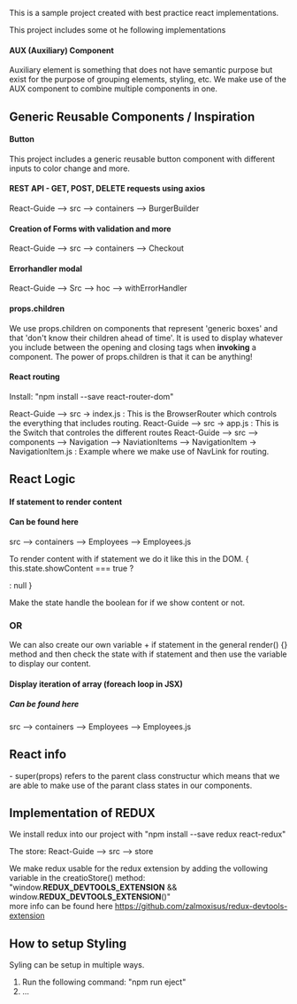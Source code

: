 This is a sample project created with best practice react implementations. 

This project includes some ot he following implementations

<h4>AUX (Auxiliary) Component</h4>
Auxiliary element is something that does not have semantic purpose but exist for the purpose of grouping elements, styling, etc. We make use of the AUX component to combine multiple components in one. 

<h2>Generic Reusable Components / Inspiration</h2>

<h4>Button</h4>
This project includes a generic reusable button component with different inputs to color change and more.

<h4>REST API - GET, POST, DELETE requests using axios</h4>
React-Guide --> src --> containers --> BurgerBuilder

<h4>Creation of Forms with validation and more </h4>
React-Guide --> src --> containers --> Checkout

<h4>Errorhandler modal</h4>
React-Guide --> Src --> hoc --> withErrorHandler

<h4>props.children</h4>
We use props.children on components that represent 'generic boxes' and that 'don't know their children ahead of time'. It is used to display whatever you include between the opening and closing tags when <b>invoking</b> a component. The power of props.children is that it can be anything! 

<h4>React routing</h4>
Install: 
"npm install --save react-router-dom"

React-Guide --> src -> index.js   : This is the BrowserRouter which controls the everything that includes routing.
React-Guide --> src -> app.js     : This is the Switch that controles the different routes
React-Guide --> src --> components --> Navigation --> NaviationItems --> NavigationItem -> NavigationItem.js    : Example where we make use of NavLink for routing.



<h2> React Logic </h2>

<h4>If statement to render content </h4>

<h4> Can be found here </h4>
src --> containers --> Employees --> Employees.js

To render content with if statement we do it like this in the DOM.
{ this.state.showContent === true ? 
  <div
    <p im visible </p
  div> : null
 } 
 
 Make the state handle the boolean for if we show content or not. 
 
 <h3> OR </h3>
 We can also create our own variable + if statement in the general render() {} method and then check the state with if statement and then use the variable to display our content. 
 
 <h4>Display iteration of array (foreach loop in JSX)</h4>
 <h5>Can be found here </h5>
 src --> containers --> Employees --> Employees.js

<h2> React info </h2>
- super(props) refers to the parent class constructur which means that we are able to make use of the parant class states in our components.


<h2>Implementation of REDUX</h2>
We install redux into our project with 
"npm install --save redux react-redux"

The store:
React-Guide --> src --> store

We make redux usable for the redux extension by adding the vollowing variable in the creatioStore() method:
<br>
"window.__REDUX_DEVTOOLS_EXTENSION__ && window.__REDUX_DEVTOOLS_EXTENSION__()"
<br>
more info can be found here
https://github.com/zalmoxisus/redux-devtools-extension

<h2>How to setup Styling</h2>

Syling can be setup in multiple ways.

1. Run the following command: "npm run eject" 
2. ...
